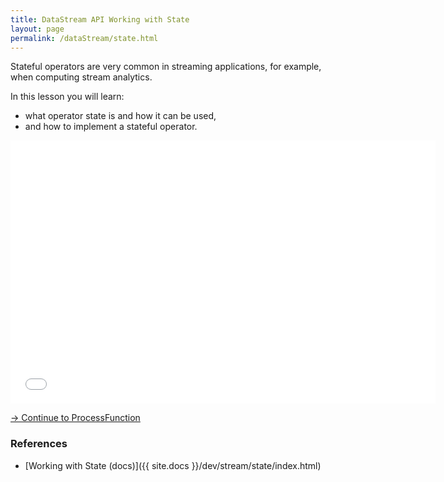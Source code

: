 ```yaml
---
title: DataStream API Working with State
layout: page
permalink: /dataStream/state.html
---
```


Stateful operators are very common in streaming applications, for example, when computing stream analytics.

In this lesson you will learn:

* what operator state is and how it can be used,
* and how to implement a stateful operator.

<iframe src="//www.slideshare.net/slideshow/embed_code/key/r0DNJQ2CJyUQ64" width="680" height="421" frameborder="0" marginwidth="0" marginheight="0" scrolling="no"></iframe>

[-> Continue to ProcessFunction]({{site.baseurl}}/dataStream/process.html)

### References

- [Working with State (docs)]({{ site.docs }}/dev/stream/state/index.html)
